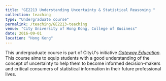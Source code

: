 ```yaml
---
title: "GE2213 Understanding Uncertainty & Statistical Reasoning "
collection: teaching
type: "Undergraduate course"
permalink: /teaching/GE2213-teaching
venue: "City University of Hong Kong, College of Business"
date: 2016-09-01
location: "Hong Kong"
---
```


This undergraduate course is part of CityU's initiative [_Gateway Education_](https://www.cityu.edu.hk/edge/ge/). This course aims to equip students with a good understanding of the concept of uncertainty to help them to become informed decision-makers and critical consumers of statistical information in their future professional lives. 
